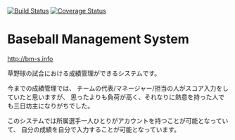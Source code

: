 [![Build Status](https://travis-ci.org/tyoshii/bms.svg)](https://travis-ci.org/tyoshii/bms)
[![Coverage Status](https://coveralls.io/repos/tyoshii/bms/badge.png)](https://coveralls.io/r/tyoshii/bms)

Baseball Management System
==========================

http://bm-s.info

草野球の試合における成績管理ができるシステムです。

今までの成績管理では、
チームの代表/マネージャー/担当の人がスコア入力をしていたと思いますが、
思ったよりも負荷が高く、それなりに熱意を持った人でも三日坊主になりがちでした。

このシステムでは所属選手一人ひとりがアカウントを持つことが可能となっていて、
自分の成績を自分で入力することが可能となっています。
